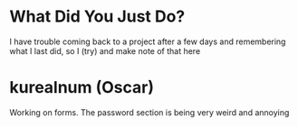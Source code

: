 # What Did You Just Do?

I have trouble coming back to a project after a few days and remembering what I last did, so I (try) and make note of that here

# kurealnum (Oscar)

Working on forms. The password section is being very weird and annoying
